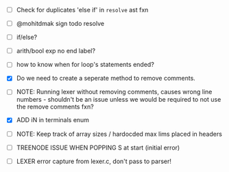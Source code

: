 - [ ] Check for duplicates 'else if' in `resolve` ast fxn
- [ ] @mohitdmak sign todo resolve
- [ ] if/else?
- [ ] arith/bool exp no end label?
- [ ] how to  know when for loop's statements ended?

- [X] Do we need to create a seperate method to remove comments.
- [ ] NOTE: Running lexer without removing comments, causes wrong line numbers - shouldn't be an issue unless we would be required to not use the remove comments fxn?
- [X]  ADD iN in terminals enum
- [ ] NOTE: Keep track of array sizes / hardocded max lims placed in headers
- [ ] TREENODE ISSUE WHEN POPPING S at start (initial error)
- [ ] LEXER error capture from lexer.c, don't pass to parser!
